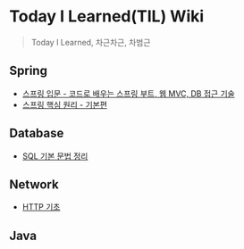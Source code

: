 # Today I Learned(TIL) Wiki
> Today I Learned, 차근차근, 차범근

## Spring
- [스프링 입문 - 코드로 배우는 스프링 부트, 웹 MVC, DB 접근 기술](https://github.com/bmong4mong0318/TIL/tree/main/spring/hello/hello-spring)
- [스프링 핵심 원리 - 기본편](https://github.com/bmong4mong0318/TIL/tree/main/spring/core)

## Database
- [SQL 기본 문법 정리](https://github.com/bmong4mong0318/TIL/blob/main/database/SQL-grammar.md#insert-%EB%AC%B8)

## Network
- [HTTP 기초](https://github.com/bmong4mong0318/TIL/blob/main/network/HTTP.md)

## Java
